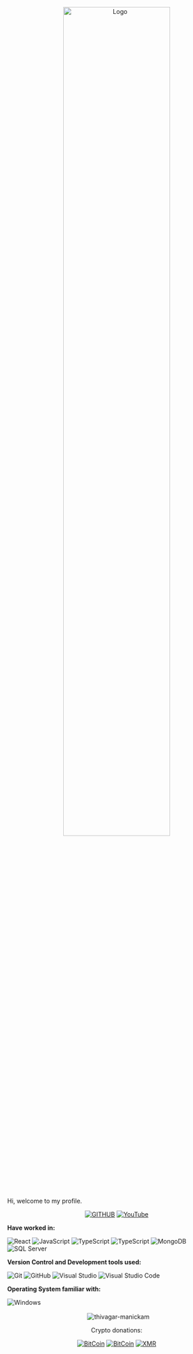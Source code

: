 <p align="center">
  <a href="https://legacytech.io"><img src="https://i.ibb.co/n1B5tpL/IMG-20220825-021257.png" alt="Logo" width="70%"></a>
</p>
  
Hi, welcome to my profile.


<p align="center">
  <a href="https://github.com/legacytechio"><img src="https://img.shields.io/badge/GitHub-100000?style=for-the-badge&logo=github&logoColor=white" alt="GITHUB"></a>
  <a href="https://www.youtube.com/channel/UCszO0wAbIQsQrV5mgLF2Eww"><img src="https://img.shields.io/badge/YouTube-FF0000?style=for-the-badge&logo=youtube&logoColor=white" alt="YouTube"></a>
</p>

**Have worked in:**
<p>
  <img alt="React" src="https://img.shields.io/badge/React-61DAFB?logo=react&logoColor=white&style=flat" />
  <img alt="JavaScript" src="https://img.shields.io/badge/JavaScript-F7DF1E?logo=javascript&logoColor=white&style=flat" />
  <img alt="TypeScript" src="https://img.shields.io/badge/TypeScript-3178C6?logo=typescript&logoColor=white&style=flat" />
  <img alt="TypeScript" src="https://img.shields.io/badge/Node.js-339933?logo=node.js&logoColor=white&style=flat" />
  <img alt="MongoDB" src="https://img.shields.io/badge/MongoDB-47A248?logo=mongodb&logoColor=white&style=flat" />
  <img alt="SQL Server" src="https://img.shields.io/badge/SQL Server-CC2927?logo=microsoft+sql+server&logoColor=white&style=flat" />
</p>

**Version Control and Development tools used:**
<p>
  <img alt="Git" src="https://img.shields.io/badge/Git-F05032?logo=git&logoColor=white&style=flat" />
  <img alt="GitHub" src="https://img.shields.io/badge/GitHub-181717?logo=github&logoColor=white&style=flat" />
  <img alt="Visual Studio" src="https://img.shields.io/badge/Visual Studio-5C2D91?logo=visual+studio&logoColor=white&style=flat" />
  <img alt="Visual Studio Code" src="https://img.shields.io/badge/Visual Studio Code-007ACC?logo=visual+studio+code&logoColor=white&style=flat" />
</p>

**Operating System familiar with:**
<p>
  <img alt="Windows" src="https://img.shields.io/badge/Windows-0078D6?logo=windows&logoColor=white&style=flat" />
</p>

<div align="center">
 <div>
   <p>&nbsp;
     <img align="center" src="https://github-readme-streak-stats.herokuapp.com?user=legacytechio&theme=react&date_format=M%20j%5B%2C%20Y%5D" alt="thivagar-manickam" />
   </p>
  </div>
 </div>
 <p align="center"> Crypto donations: </p>
<p align="center">
  <a href="bc1q2tzwm0gyjs4pjfk4khp9a8xfs5vw2vlxlqheen"><img alt="BitCoin" src="https://img.shields.io/badge/Bitcoin-000?style=for-the-badge&logo=bitcoin&logoColor=white"></a>
  <a href="0x428a7Bf29954BFb2cF9665057071A189c5a2e923"><img alt="BitCoin" src="https://img.shields.io/badge/ETH-454A75?logoWidth=16&style=for-the-badge&logo=ethereum&logoColor=75A6C6"></a>
  <a href="445HjrFrLhv5pRjjnoFo6nRLEdWnupoYgNMyKj7G1fMEGqoGcHpvW9fHEQHThXGRnY3U3aNetNPhZ2pW6nkX78VyVdwnUbA"><img alt="XMR" src="https://img.shields.io/badge/XMR-A13900?style=for-the-badge&logo=monero"></a>
</p>
